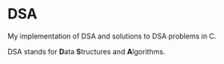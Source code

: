 # DSA

My implementation of DSA and solutions to DSA problems in C.

DSA stands for **D**ata **S**tructures and **A**lgorithms.


